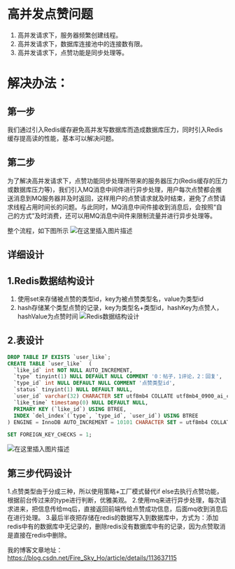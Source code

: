 # 高并发点赞问题

 1. 高并发请求下，服务器频繁创建线程。
 2. 高并发请求下，数据库连接池中的连接数有限。
 3. 高并发请求下，点赞功能是同步处理等。

# 解决办法：
## 第一步
我们通过引入Redis缓存避免高并发写数据库而造成数据库压力，同时引入Redis缓存提高读的性能，基本可以解决问题。
## 第二步
为了解决高并发请求下，点赞功能同步处理所带来的服务器压力(Redis缓存的压力或数据库压力等)，我们引入MQ消息中间件进行异步处理，用户每次点赞都会推送消息到MQ服务器并及时返回，这样用户的点赞请求就及时结束，避免了点赞请求线程占用时间长的问题。与此同时，MQ消息中间件接收到消息后，会按照“自己的方式”及时消费，还可以用MQ消息中间件来限制流量并进行异步处理等。

整个流程，如下图所示
![在这里插入图片描述](https://img-blog.csdnimg.cn/20210204123945595.png)
## 详细设计
## 1.Redis数据结构设计

 1. 使用set来存储被点赞的类型id，key为被点赞类型名，value为类型id
 2. hash存储某个类型点赞的记录，key为类型名+类型id，hashKey为点赞人，hashValue为点赞时间
![Redis数据结构设计](https://img-blog.csdnimg.cn/20210204180756581.png)
## 2.表设计

```sql
DROP TABLE IF EXISTS `user_like`;
CREATE TABLE `user_like`  (
  `like_id` int NOT NULL AUTO_INCREMENT,
  `type` tinyint(1) NULL DEFAULT NULL COMMENT '0：帖子，1评论，2：回复',
  `type_id` int NULL DEFAULT NULL COMMENT '点赞类型id',
  `status` tinyint(1) NULL DEFAULT NULL,
  `user_id` varchar(32) CHARACTER SET utf8mb4 COLLATE utf8mb4_0900_ai_ci NULL DEFAULT NULL,
  `like_time` timestamp(0) NULL DEFAULT NULL,
  PRIMARY KEY (`like_id`) USING BTREE,
  INDEX `del_index`(`type`, `type_id`, `user_id`) USING BTREE
) ENGINE = InnoDB AUTO_INCREMENT = 10101 CHARACTER SET = utf8mb4 COLLATE = utf8mb4_0900_ai_ci ROW_FORMAT = Dynamic;

SET FOREIGN_KEY_CHECKS = 1;
```
![在这里插入图片描述](https://img-blog.csdnimg.cn/20210204181413463.jpg#pic_center)

## 第三步代码设计
1.点赞类型由于分成三种，所以使用策略+工厂模式替代if else去执行点赞功能，根据前台传过来的type进行判断，优雅美观。
 2.使用mq来进行异步处理，每次请求进来，把信息传给mq后，直接返回前端传给点赞成功信息，后面mq收到消息后在进行处理。
 3.最后半夜把存储在redis的数据写入到数据库中，方式为：添加redis中有的数据库中无记录的，删除redis没有数据库中有的记录，因为点赞取消是直接在redis中删除。

我的博客文章地址：https://blog.csdn.net/Fire_Sky_Ho/article/details/113637115

　　　　　　　　　　　　
